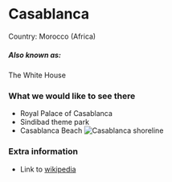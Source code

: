 # Casablanca

Country: Morocco (Africa)

##### Also known as:

The White House

### What we would like to see there

- Royal Palace of Casablanca
- Sindibad theme park
- Casablanca Beach
![Casablanca shoreline](https://upload.wikimedia.org/wikipedia/commons/thumb/4/4a/Bord_de_la_mer_de_ville_casablanca.jpg/1920px-Bord_de_la_mer_de_ville_casablanca.jpg)

### Extra information

- Link to [wikipedia](https://en.wikipedia.org/wiki/Casablanca)
